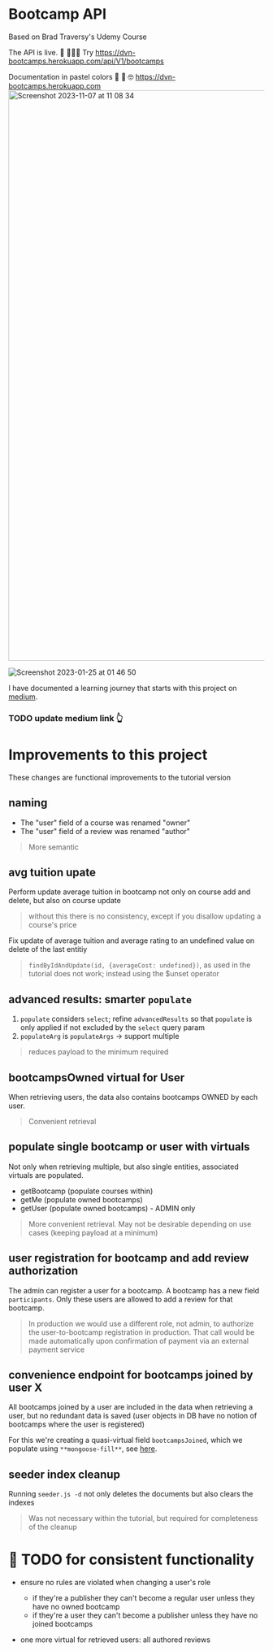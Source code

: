 # Bootcamp API

Based on Brad Traversy's Udemy Course

The API is live. 🤩 👨🏻‍💻
Try https://dvn-bootcamps.herokuapp.com/api/V1/bootcamps

Documentation in pastel colors 🤩 🧐 🤓
https://dvn-bootcamps.herokuapp.com
<img width="1123" alt="Screenshot 2023-11-07 at 11 08 34" src="https://github.com/dvinubius/bootcamp-api/assets/32189942/23462157-3fce-4e70-bdc0-eda4251c6524">

![Screenshot 2023-01-25 at 01 46 50](https://user-images.githubusercontent.com/32189942/214446506-c1e8a84a-1457-4669-819a-ed8741107e94.png)

I have documented a learning journey that starts with this project on [medium](https://medium.com).

### TODO update medium link 👆

# Improvements to this project

These changes are functional improvements to the tutorial version

## naming

- The "user" field of a course was renamed "owner"
- The "user" field of a review was renamed "author"

> More semantic

## avg tuition upate

Perform update average tuition in bootcamp not only on course add and delete, but also on course update

> without this there is no consistency, except if you disallow updating a course's price

Fix update of average tuition and average rating to an undefined value on delete of the last entitiy

> `findByIdAndUpdate(id, {averageCost: undefined})`, as used in the tutorial does not work; instead using the $unset operator

## advanced results: smarter `populate`

1.  `populate` considers `select`; refine `advancedResults` so that `populate` is only applied if not excluded by the `select` query param
2.  `populateArg` is `populateArgs` -> support multiple

> reduces payload to the minimum required

## bootcampsOwned virtual for User

When retrieving users, the data also contains bootcamps OWNED by each user.

> Convenient retrieval

## populate single bootcamp or user with virtuals

Not only when retrieving multiple, but also single entities, associated virtuals are populated.

- getBootcamp (populate courses within)
- getMe (populate owned bootcamps)
- getUser (populate owned bootcamps) - ADMIN only

> More convenient retrieval. May not be desirable depending on use cases (keeping payload at a minimum)

## user registration for bootcamp and add review authorization

The admin can register a user for a bootcamp. A bootcamp has a new field `participants`. Only these users are allowed to add a review for that bootcamp.

> In production we would use a different role, not admin, to authorize the user-to-bootcamp registration in production.
> That call would be made automatically upon confirmation of payment via an external payment service

## convenience endpoint for **bootcamps joined by user X**

All bootcamps joined by a user are included in the data when retrieving a user, but no redundant data is saved (user objects in DB have no notion of bootcamps where the user is registered)

For this we're creating a quasi-virtual field `bootcampsJoined`, which we populate using `**mongoose-fill**`, see [here](https://github.com/wclr/mongoose-fill).

## seeder index cleanup

Running `seeder.js -d` not only deletes the documents but also clears the indexes

> Was not necessary within the tutorial, but required for completeness of the cleanup

# 🚧 TODO for consistent functionality

- ensure no rules are violated when changing a user's role

  - if they're a publisher they can't become a regular user unless they have no owned bootcamp
  - if they're a user they can't become a publisher unless they have no joined bootcamps

- one more virtual for retrieved users: all authored reviews
